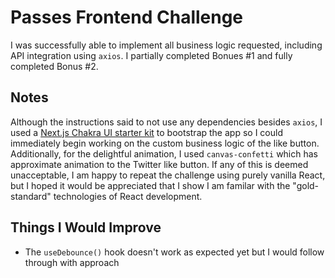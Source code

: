 # Passes Frontend Challenge

I was successfully able to implement all business logic requested, including API integration using `axios`. I partially completed Bonues #1 and fully completed Bonus #2.

## Notes

Although the instructions said to not use any dependencies besides `axios`, I used a [Next.js Chakra UI starter kit](https://github.com/vercel/next.js/tree/canary/examples/with-chakra-ui) to bootstrap the app so I could immediately begin working on the custom business logic of the like button. Additionally, for the delightful animation, I used `canvas-confetti` which has approximate animation to the Twitter like button. If any of this is deemed unacceptable, I am happy to repeat the challenge using purely vanilla React, but I hoped it would be appreciated that I show I am familar with the "gold-standard" technologies of React development.

## Things I Would Improve

- The `useDebounce()` hook doesn't work as expected yet but I would follow through with approach